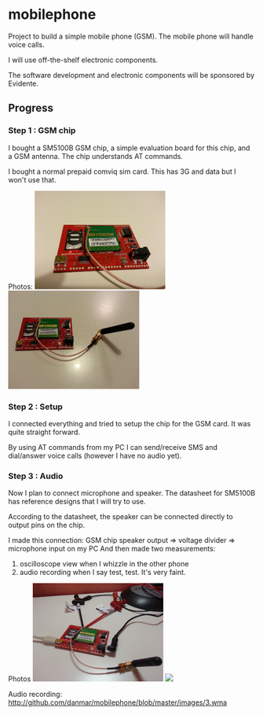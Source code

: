 
# mobilephone

Project to build a simple mobile phone (GSM). The mobile phone will handle
voice calls.

I will use off-the-shelf electronic components.

The software development and electronic components will be sponsored by
Evidente.

## Progress

### Step 1 : GSM chip

I bought a SM5100B GSM chip, a simple evaluation board for this chip, and a
GSM antenna. The chip understands AT commands.

I bought a normal prepaid comviq sim card. This has 3G and data but I won't
use that.

Photos:
<img src="http://github.com/danmar/mobilephone/blob/master/images/1.jpg" height="200">
<img src="http://github.com/danmar/mobilephone/blob/master/images/2.jpg" height="200">

### Step 2 : Setup

I connected everything and tried to setup the chip for the GSM card. It was
quite straight forward.

By using AT commands from my PC I can send/receive SMS and dial/answer voice
calls (however I have no audio yet).

### Step 3 : Audio

Now I plan to connect microphone and speaker. The datasheet for SM5100B has
reference designs that I will try to use.

According to the datasheet, the speaker can be connected directly to output
pins on the chip.

I made this connection:
  GSM chip speaker output => voltage divider => microphone input on my PC
And then made two measurements:
  1. oscilloscope view when I whizzle in the other phone
  2. audio recording when I say test, test. It's very faint.

Photos
<img src="http://github.com/danmar/mobilephone/blob/master/images/3a.jpg" height="200">
<img src="http://github.com/danmar/mobilephone/blob/master/images/3b.jpg" height="200">

Audio recording:
http://github.com/danmar/mobilephone/blob/master/images/3.wma

